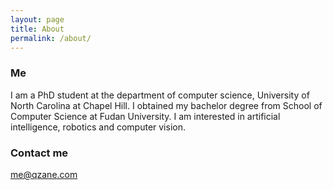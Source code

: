 ```yaml
---
layout: page
title: About
permalink: /about/
---
```


### Me
I am a PhD student at the department of computer science, University of North Carolina at Chapel Hill. I obtained my bachelor degree from School of Computer Science at Fudan University. I am interested in artificial intelligence, robotics and computer vision.
### Contact me
[me@qzane.com](mailto:me@qzane.com)
